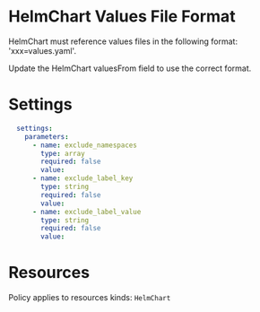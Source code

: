 # HelmChart Values File Format

HelmChart must reference values files in the following format: 'xxx=values.yaml'.

Update the HelmChart valuesFrom field to use the correct format.

# Settings
```yaml
  settings:
    parameters:
      - name: exclude_namespaces
        type: array
        required: false
        value:
      - name: exclude_label_key
        type: string
        required: false
        value:
      - name: exclude_label_value
        type: string
        required: false
        value:
```

# Resources
Policy applies to resources kinds:
`HelmChart`
